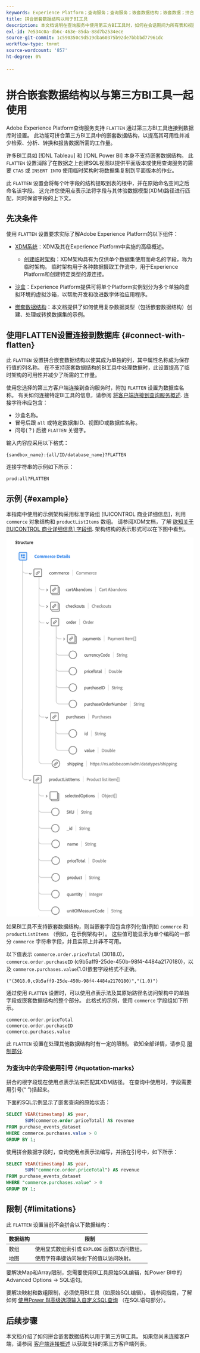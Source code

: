 ```yaml
---
keywords: Experience Platform；查询服务；查询服务；嵌套数据结构；嵌套数据；拼合；拼合嵌套数据；
title: 拼合嵌套数据结构以用于BI工具
description: 本文档说明在查询服务中使用第三方BI工具时，如何在会话期间为所有表和视图拼合XDM架构。
exl-id: 7e534c0a-db6c-463e-85da-88d7b2534ece
source-git-commit: 1c590350c9d519dba60375b92de7bbbbd77961dc
workflow-type: tm+mt
source-wordcount: '857'
ht-degree: 0%

---
```


# 拼合嵌套数据结构以与第三方BI工具一起使用

Adobe Experience Platform查询服务支持 `FLATTEN` 通过第三方BI工具连接到数据库时设置。 此功能可拼合第三方BI工具中的嵌套数据结构，以提高其可用性并减少检索、分析、转换和报告数据所需的工作量。

许多BI工具如 [!DNL Tableau] 和 [!DNL Power BI] 本身不支持嵌套数据结构。 此 `FLATTEN` 设置消除了在数据之上创建SQL视图以提供平面版本或使用查询服务的需要 `CTAS` 或 `INSERT INTO` 使用临时架构时将数据集复制到平面版本的作业。

此 `FLATTEN` 设置会将每个叶字段的结构提取到表的根中，并在原始命名空间之后命名该字段。 这允许您使用点表示法将字段与其体验数据模型(XDM)路径进行匹配，同时保留字段的上下文。

## 先决条件

使用 `FLATTEN` 设置要求实际了解Adobe Experience Platform的以下组件：

* [XDM系统](../../xdm/home.md)：XDM及其在Experience Platform中实施的高级概述。

   * [创建临时架构](../../xdm/tutorials/ad-hoc.md)：XDM架构具有为仅供单个数据集使用而命名的字段，称为临时架构。 临时架构用于各种数据摄取工作流中，用于Experience Platform和创建特定类型的源连接。

* [沙盒](../../sandboxes/home.md)：Experience Platform提供可将单个Platform实例划分为多个单独的虚拟环境的虚拟沙箱，以帮助开发和改进数字体验应用程序。

* [嵌套数据结构](./nested-data-structures.md)：本文档提供了如何使用复杂数据类型（包括嵌套数据结构）创建、处理或转换数据集的示例。

## 使用FLATTEN设置连接到数据库 {#connect-with-flatten}

此 `FLATTEN` 设置拼合嵌套数据结构以使其成为单独的列，其中属性名称成为保存行值的列名称。 在不支持嵌套数据结构的BI工具中处理数据时，此设置提高了临时架构的可用性并减少了所需的工作量。

使用您选择的第三方客户端连接到查询服务时，附加 `FLATTEN` 设置为数据库名称。 有关如何连接特定BI工具的信息，请参阅 [将客户端连接到查询服务概述](../clients/overview.md). 连接字符串应包含：

* 沙盒名称。
* 冒号后跟 `all` 或特定数据集ID、视图ID或数据库名称。
* 问号(？) 后接 `FLATTEN` 关键字。

输入内容应采用以下格式：

```terminal
{sandbox_name}:{all/ID/database_name}?FLATTEN
```

连接字符串的示例如下所示：

```terminal
prod:all?FLATTEN
```

## 示例 {#example}

本指南中使用的示例架构采用标准字段组 [!UICONTROL 商业详细信息]，利用 `commerce` 对象结构和 `productListItems` 数组。 请参阅XDM文档，了解 [欲知关于 [!UICONTROL 商业详细信息] 字段组](../../xdm/field-groups/event/commerce-details.md). 架构结构的表示形式可以在下图中看到。

![商务详细信息字段组的架构图，包括 `commerce` 和 `productListItems` 结构。](../images/essential-concepts/commerce-details.png)

如果BI工具不支持嵌套数据结构，则当嵌套字段包含序列化值(例如 `commerce` 和 `productListItems` （例如，在示例架构中）。 这些值可能显示为单个编码的一部分 `commerce` 字符串字段，并且实际上并非不可用。

以下值表示 `commerce.order.priceTotal` (3018.0)， `commerce.order.purchaseID` (c9b5aff9-25de-450b-98f4-4484a2170180)，以及 `commerce.purchases.value`(1.0)嵌套字段格式不正确。

```terminal
("(3018.0,c9b5aff9-25de-450b-98f4-4484a2170180)","(1.0)")
```

通过使用 `FLATTEN` 设置时，可以使用点表示法及其原始路径名访问架构中的单独字段或嵌套数据结构的整个部分。 此格式的示例，使用 `commerce` 字段组如下所示。

```terminal
commerce.order.priceTotal
commerce.order.purchaseID
commerce.purchases.value
```

此 `FLATTEN` 设置在处理其他数据结构时有一定的限制。 欲知全部详情，请参见 [限制部分](#limitations).

### 为查询中的字段使用引号 {#quotation-marks}

拼合的根字段现在使用点表示法来匹配其XDM路径。 在查询中使用时，字段需要用引号(“ ”)括起来。

下面的SQL示例显示了嵌套查询的原始状态：

```sql
SELECT YEAR(timestamp) AS year,
       SUM(commerce.order.priceTotal) AS revenue
FROM purchase_events_dataset
WHERE commerce.purchases.value > 0
GROUP BY 1;
```

使用拼合数据字段时，查询使用点表示法编写，并括在引号中，如下所示：

```sql
SELECT YEAR(timestamp) AS year,
       SUM("commerce.order.priceTotal") AS revenue
FROM purchase_events_dataset
WHERE "commerce.purchases.value" > 0
GROUP BY 1;
```

## 限制 {#limitations}

此 `FLATTEN` 设置当前不会拼合以下数据结构：

| 数据结构 | 限制 |
|---|---|
| 数组 | 使用显式数组索引或 `EXPLODE` 函数以访问数组。 |
| 地图 | 使用字符串键访问映射下的值以访问映射。 |

要解决Map和Array限制，您需要使用BI工具原始SQL编辑，如Power BI中的Advanced Options -> SQL语句。

要解决映射和数组限制，必须使用BI工具（如原始SQL编辑）。 请参阅指南，了解如何 [使用Power BI高级选项输入自定义SQL查询](../clients/power-bi.md#import-tables-using-custom-sql) （在SQL语句部分）。

## 后续步骤

本文档介绍了如何拼合嵌套数据结构以用于第三方BI工具。 如果您尚未连接客户端，请参阅 [客户端连接概述](../clients/overview.md) 以获取支持的第三方客户端列表。
